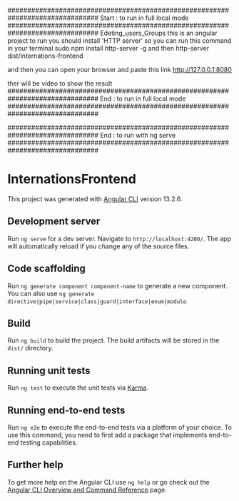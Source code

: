 ###############################################################################
Start : to run in full local mode 
###############################################################################
Edeting_users_Groups this is an angular project to run you should install 'HTTP server' so you can run this command in your terminal sudo npm install http-server -g and then http-server dist/internations-frontend

and then you can open your browser and paste this link http://127.0.0.1:8080

ther will be video to show the result
###############################################################################
End : to run in full local mode 
###############################################################################



###############################################################################
End : to run with ng serve 
###############################################################################

# InternationsFrontend

This project was generated with [Angular CLI](https://github.com/angular/angular-cli) version 13.2.6.

## Development server

Run `ng serve` for a dev server. Navigate to `http://localhost:4200/`. The app will automatically reload if you change any of the source files.

## Code scaffolding

Run `ng generate component component-name` to generate a new component. You can also use `ng generate directive|pipe|service|class|guard|interface|enum|module`.

## Build

Run `ng build` to build the project. The build artifacts will be stored in the `dist/` directory.

## Running unit tests

Run `ng test` to execute the unit tests via [Karma](https://karma-runner.github.io).

## Running end-to-end tests

Run `ng e2e` to execute the end-to-end tests via a platform of your choice. To use this command, you need to first add a package that implements end-to-end testing capabilities.

## Further help

To get more help on the Angular CLI use `ng help` or go check out the [Angular CLI Overview and Command Reference](https://angular.io/cli) page.
